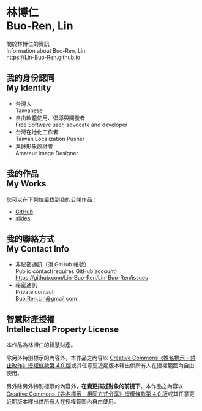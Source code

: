 # 林博仁<br>Buo-Ren, Lin
關於林博仁的資訊  
Information about Buo-Ren, Lin  
<https://Lin-Buo-Ren.github.io>

## 我的身份認同<br>My Identity
* 台灣人  
  Taiwanese
* 自由軟體使用、倡導與開發者  
  Free Software user, advocate and developer
* 台灣在地化工作者  
  Taiwan Localization Pusher
* 業餘形象設計者  
  Amateur Image Designer

## 我的作品<br>My Works
您可以在下列位置找到我的公開作品：

* [GitHub](https://github.com/Lin-Buo-Ren)
* [slides](https://slides.com/lin-buo-ren)

## 我的聯絡方式<br>My Contact Info
* 非祕密通訊（須 GitHub 帳號）  
  Public contact(requires GitHub account)  
  <https://github.com/Lin-Buo-Ren/Lin-Buo-Ren/issues>
* 祕密通訊  
  Private contact  
  <Buo.Ren.Lin@gmail.com>

## 智慧財產授權<br>Intellectual Property License
本作品為林博仁的智慧財產。

除另外特別標示的內容外，本作品之內容以 [Creative Commons《姓名標示 - 禁止改作》授權條款第 4.0 版](http://creativecommons.org/licenses/by-nd/4.0/)或其任意更近期版本釋出供所有人在授權範圍內自由使用。

另外除另外特別標示的內容外，**在變更描述對象的前提下**，本作品之內容以 [Creative Commons《姓名標示 - 相同方式分享》授權條款第 4.0 版](http://creativecommons.org/licenses/by-sa/4.0/)或其任意更近期版本釋出供所有人在授權範圍內自由使用。
